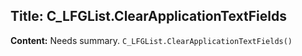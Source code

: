 ## Title: C_LFGList.ClearApplicationTextFields

**Content:**
Needs summary.
`C_LFGList.ClearApplicationTextFields()`